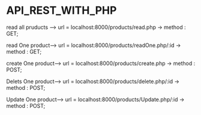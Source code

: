 # API_REST_WITH_PHP

read all pruducts --> url = localhost:8000/products/read.php -> method : GET;

read One product--> url = localhost:8000/products/readOne.php/:id -> method : GET;

create One product--> url = localhost:8000/products/create.php -> method : POST;

Delets One product--> url = localhost:8000/products/delete.php/:id -> method : POST;

Update One product--> url = localhost:8000/products/Update.php/:id -> method : POST;

